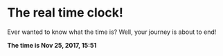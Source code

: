 # The real time clock!

Ever wanted to know what the time is? Well, your journey is about to end!

**The time is Nov 25, 2017, 15:51**